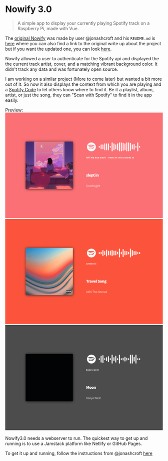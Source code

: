 # Nowify 3.0

> A simple app to display your currently playing Spotify track on a Raspberry Pi, made with Vue.

The [original Nowify](https://github.com/jonashcroft/Nowify) was made by user @jonashcroft and his `README.md` is [here](README_original.md) where you can also find a link to the original write up about the project but if you want the updated one, you can look [here](https://ashcroft.dev/blog/nowify-spotify-now-playing-raspberry-pi/).

Nowify allowed a user to authenticate for the Spotify api and displayed the the current track artist, cover, and a matching vibrant background color. It didn't track any data and was fortunately open source. 

I am working on a similar project (More to come later) but wanted a bit more out of it. So now it also displays the context from which you are playing and a [Spotify Code](spotifycodes.com) to let others know where to find it. Be it a playlist, album, artist, or just the song, they can "Scan with Spotify" to find it in the app easily.


Preview:
![Nowify3.0 Preview Image 1](assets/preview-4.png?raw=true "Nowify3.0 preview image, playlist context")
![Nowify3.0 Preview Image 2](assets/preview-5.png?raw=true "Nowify3.0 preview image, album context")
![Nowify3.0 Preview Image 3](assets/preview-6.png?raw=true "Nowify3.0 preview image, artist context")

Nowify3.0 needs a webserver to run. The quickest way to get up and running is to use a Jamstack platform like Netlify or GitHub Pages.

To get it up and running, follow the instructions from @jonashcroft [here](README_original.md)